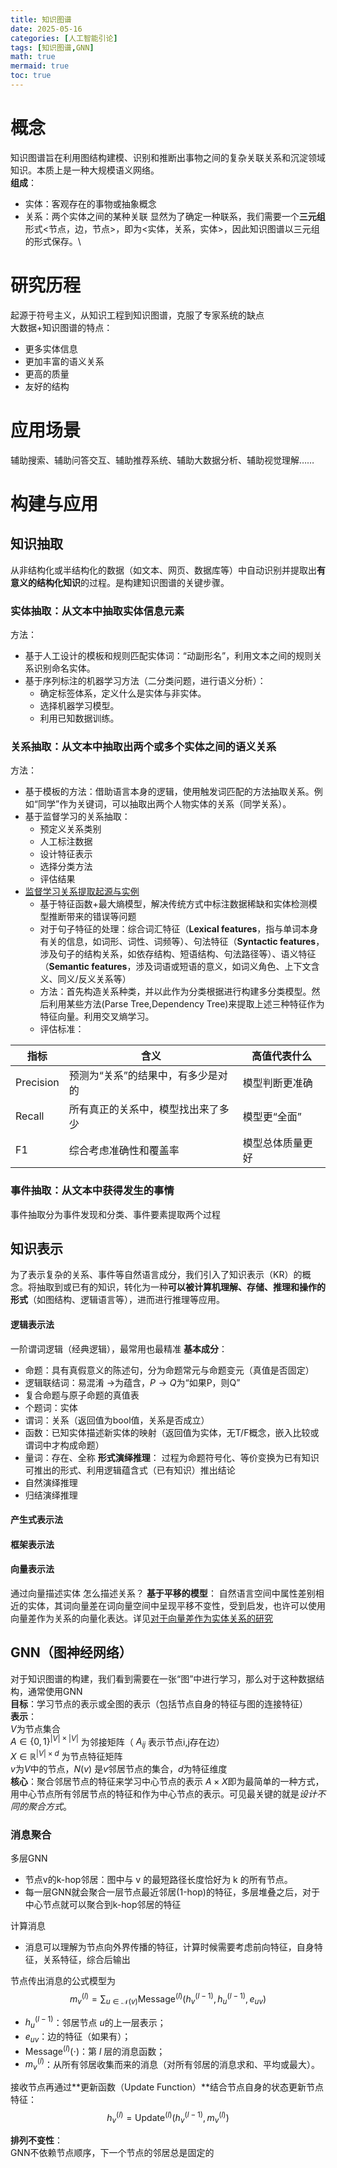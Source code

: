 ```yaml
---
title: 知识图谱
date: 2025-05-16
categories: [人工智能引论]
tags: [知识图谱,GNN]
math: true
mermaid: true
toc: true
---
```


# 概念

知识图谱旨在利用图结构建模、识别和推断出事物之间的复杂关联关系和沉淀领域知识。本质上是一种大规模语义网络。\
**组成**：
+ 实体：客观存在的事物或抽象概念
+ 关系：两个实体之间的某种关联
显然为了确定一种联系，我们需要一个**三元组**形式<节点，边，节点>，即为<实体，关系，实体>，因此知识图谱以三元组的形式保存。\

# 研究历程

起源于符号主义，从知识工程到知识图谱，克服了专家系统的缺点\
大数据+知识图谱的特点：
+ 更多实体信息
+ 更加丰富的语义关系
+ 更高的质量
+ 友好的结构

# 应用场景

辅助搜索、辅助问答交互、辅助推荐系统、辅助大数据分析、辅助视觉理解……

# 构建与应用

## 知识抽取

从非结构化或半结构化的数据（如文本、网页、数据库等）中自动识别并提取出**有意义的结构化知识**的过程。是构建知识图谱的关键步骤。

### 实体抽取：从文本中抽取实体信息元素
方法：
+ 基于人工设计的模板和规则匹配实体词：“动副形名”，利用文本之间的规则关系识别命名实体。
+ 基于序列标注的机器学习方法（二分类问题，进行语义分析）：
	+ 确定标签体系，定义什么是实体与非实体。
	+ 选择机器学习模型。
	+ 利用已知数据训练。

### 关系抽取：从文本中抽取出两个或多个实体之间的语义关系

方法：
+ 基于模板的方法：借助语言本身的逻辑，使用触发词匹配的方法抽取关系。例如“同学”作为关键词，可以抽取出两个人物实体的关系（同学关系）。
+ 基于监督学习的关系抽取：
	+ 预定义关系类别
	+ 人工标注数据
	+ 设计特征表示
	+ 选择分类方法
	+ 评估结果
+ [监督学习关系提取起源与实例](https://aclanthology.org/P04-3022.pdf)
	+ 基于特征函数+最大熵模型，解决传统方式中标注数据稀缺和实体检测模型推断带来的错误等问题
	+ 对于句子特征的处理：综合词汇特征（**Lexical features**，指与单词本身有关的信息，如词形、词性、词频等）、句法特征（**Syntactic features**，涉及句子的结构关系，如依存结构、短语结构、句法路径等）、语义特征（**Semantic features**，涉及词语或短语的意义，如词义角色、上下文含义、同义/反义关系等）
	+ 方法：首先构造关系种类，并以此作为分类根据进行构建多分类模型。然后利用某些方法(Parse Tree,Dependency Tree)来提取上述三种特征作为特征向量。利用交叉熵学习。
	+ 评估标准：

| 指标     | 含义                                   | 高值代表什么         |
|----------|----------------------------------------|----------------------|
| Precision | 预测为“关系”的结果中，有多少是对的     | 模型判断更准确       |
| Recall    | 所有真正的关系中，模型找出来了多少      | 模型更“全面”         |
| F1        | 综合考虑准确性和覆盖率                 | 模型总体质量更好     |

### 事件抽取：从文本中获得发生的事情

事件抽取分为事件发现和分类、事件要素提取两个过程

## 知识表示

为了表示复杂的关系、事件等自然语言成分，我们引入了知识表示（KR）的概念。将抽取到或已有的知识，转化为一种**可以被计算机理解、存储、推理和操作的形式**（如图结构、逻辑语言等），进而进行推理等应用。

#### 逻辑表示法

一阶谓词逻辑（经典逻辑），最常用也最精准
**基本成分**：
+ 命题：具有真假意义的陈述句，分为命题常元与命题变元（真值是否固定）
+ 逻辑联结词：易混淆 $\rightarrow$为蕴含，$P \rightarrow Q$为“如果P，则Q”
+ 复合命题与原子命题的真值表
+ 个题词：实体
+ 谓词：关系（返回值为bool值，关系是否成立）
+ 函数：已知实体描述新实体的映射（返回值为实体，无T/F概念，嵌入比较或谓词中才构成命题）
+ 量词：存在、全称
**形式演绎推理**：
过程为命题符号化、等价变换为已有知识可推出的形式、利用逻辑蕴含式（已有知识）推出结论
+ 自然演绎推理
+ 归结演绎推理

#### 产生式表示法

#### 框架表示法

#### 向量表示法

通过向量描述实体
怎么描述关系？
**基于平移的模型**：
自然语言空间中属性差别相近的实体，其词向量差在词向量空间中呈现平移不变性，受到启发，也许可以使用向量差作为关系的向量化表达。详见[对于向量差作为实体关系的研究](https://ieeexplore.ieee.org/document/9900148)

##  GNN（图神经网络）

对于知识图谱的构建，我们看到需要在一张“图”中进行学习，那么对于这种数据结构，通常使用GNN\
**目标**：学习节点的表示或全图的表示（包括节点自身的特征与图的连接特征）\
**表示**：\
$V$为节点集合\
$A \in \{0,1\}^{|V|\times|V|}$ 为邻接矩阵（ $A_{ij}$ 表示节点i,j存在边）\
$X \in \mathbb{R}^{|V|\times d}$ 为节点特征矩阵\
$v$为$V$中的节点，$N(v)$ 是$v$邻居节点的集合，$d$为特征维度\
**核心**：聚合邻居节点的特征来学习中心节点的表示
$A\times X$即为最简单的一种方式，用中心节点所有邻居节点的特征和作为中心节点的表示。可见最关键的就是*设计不同的聚合方式*。

### 消息聚合

多层GNN
+ 节点v的k-hop邻居：图中与 v 的最短路径长度恰好为 k 的所有节点。
+  每一层GNN就会聚合一层节点最近邻居(1-hop)的特征，多层堆叠之后，对于中心节点就可以聚合到k-hop邻居的特征

计算消息
+ 消息可以理解为节点向外界传播的特征，计算时候需要考虑前向特征，自身特征，关系特征，综合后输出

节点传出消息的公式模型为\
$$m_v^{(l)} = \sum_{u \in \mathcal{N}(v)} \text{Message}^{(l)}(h_v^{(l-1)}, h_u^{(l-1)}, e_{uv})$$
- $h_u^{(l-1)}$：邻居节点 $u$的上一层表示；
- $e_{uv}$：边的特征（如果有）；
- $\text{Message}^{(l)}(\cdot)$：第 $l$ 层的消息函数；
- $m_v^{(l)}$：从所有邻居收集而来的消息（对所有邻居的消息求和、平均或最大）。

接收节点再通过**更新函数（Update Function）**结合节点自身的状态更新节点特征：\
$$h_v^{(l)} = \text{Update}^{(l)}(h_v^{(l-1)}, m_v^{(l)})$$

**排列不变性**：\
GNN不依赖节点顺序，下一个节点的邻居总是固定的